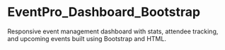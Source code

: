 # EventPro_Dashboard_Bootstrap
Responsive event management dashboard with stats, attendee tracking, and upcoming events built using Bootstrap and HTML.
